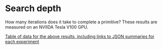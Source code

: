 # Search depth

How many iterations does it take to complete a primitive? These results are measured on an NVIIDA Tesla V100 GPU.

<div id="vis_gunrock_primitives_all_V100_search_depth"></div>
<script type="text/javascript">
  var spec = "https://raw.githubusercontent.com/gunrock/io/master/plots/gunrock_primitives_all_V100_search_depth.json";
  vegaEmbed('#vis_gunrock_primitives_all_V100_search_depth', spec).then(function(result) {
    // Access the Vega view instance (https://vega.github.io/vega/docs/api/view/) as result.view
  }).catch(console.error);
</script>

[Table of data for the above results, including links to JSON summaries for each experiment](analysis/gunrock_primitives_all_V100_search_depth_table.md)
